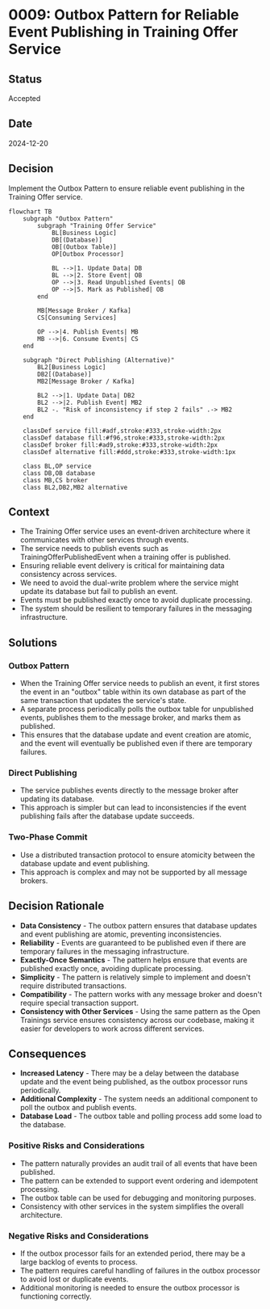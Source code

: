 # 0009: Outbox Pattern for Reliable Event Publishing in Training Offer Service

## Status

Accepted

## Date

2024-12-20

## Decision

Implement the Outbox Pattern to ensure reliable event publishing in the Training Offer service.

```mermaid
flowchart TB
    subgraph "Outbox Pattern"
        subgraph "Training Offer Service"
            BL[Business Logic]
            DB[(Database)]
            OB[(Outbox Table)]
            OP[Outbox Processor]
            
            BL -->|1. Update Data| DB
            BL -->|2. Store Event| OB
            OP -->|3. Read Unpublished Events| OB
            OP -->|5. Mark as Published| OB
        end
        
        MB[Message Broker / Kafka]
        CS[Consuming Services]
        
        OP -->|4. Publish Events| MB
        MB -->|6. Consume Events| CS
    end
    
    subgraph "Direct Publishing (Alternative)"
        BL2[Business Logic]
        DB2[(Database)]
        MB2[Message Broker / Kafka]
        
        BL2 -->|1. Update Data| DB2
        BL2 -->|2. Publish Event| MB2
        BL2 -. "Risk of inconsistency if step 2 fails" .-> MB2
    end
    
    classDef service fill:#adf,stroke:#333,stroke-width:2px
    classDef database fill:#f96,stroke:#333,stroke-width:2px
    classDef broker fill:#ad9,stroke:#333,stroke-width:2px
    classDef alternative fill:#ddd,stroke:#333,stroke-width:1px
    
    class BL,OP service
    class DB,OB database
    class MB,CS broker
    class BL2,DB2,MB2 alternative
```

## Context

* The Training Offer service uses an event-driven architecture where it communicates with other services through events.
* The service needs to publish events such as TrainingOfferPublishedEvent when a training offer is published.
* Ensuring reliable event delivery is critical for maintaining data consistency across services.
* We need to avoid the dual-write problem where the service might update its database but fail to publish an event.
* Events must be published exactly once to avoid duplicate processing.
* The system should be resilient to temporary failures in the messaging infrastructure.

## Solutions

### Outbox Pattern

* When the Training Offer service needs to publish an event, it first stores the event in an "outbox" table within its own database as part of the same transaction that updates the service's state.
* A separate process periodically polls the outbox table for unpublished events, publishes them to the message broker, and marks them as published.
* This ensures that the database update and event creation are atomic, and the event will eventually be published even if there are temporary failures.

### Direct Publishing

* The service publishes events directly to the message broker after updating its database.
* This approach is simpler but can lead to inconsistencies if the event publishing fails after the database update succeeds.

### Two-Phase Commit

* Use a distributed transaction protocol to ensure atomicity between the database update and event publishing.
* This approach is complex and may not be supported by all message brokers.

## Decision Rationale

* **Data Consistency** - The outbox pattern ensures that database updates and event publishing are atomic, preventing inconsistencies.
* **Reliability** - Events are guaranteed to be published even if there are temporary failures in the messaging infrastructure.
* **Exactly-Once Semantics** - The pattern helps ensure that events are published exactly once, avoiding duplicate processing.
* **Simplicity** - The pattern is relatively simple to implement and doesn't require distributed transactions.
* **Compatibility** - The pattern works with any message broker and doesn't require special transaction support.
* **Consistency with Other Services** - Using the same pattern as the Open Trainings service ensures consistency across our codebase, making it easier for developers to work across different services.

## Consequences

* **Increased Latency** - There may be a delay between the database update and the event being published, as the outbox processor runs periodically.
* **Additional Complexity** - The system needs an additional component to poll the outbox and publish events.
* **Database Load** - The outbox table and polling process add some load to the database.

### Positive Risks and Considerations

* The pattern naturally provides an audit trail of all events that have been published.
* The pattern can be extended to support event ordering and idempotent processing.
* The outbox table can be used for debugging and monitoring purposes.
* Consistency with other services in the system simplifies the overall architecture.

### Negative Risks and Considerations

* If the outbox processor fails for an extended period, there may be a large backlog of events to process.
* The pattern requires careful handling of failures in the outbox processor to avoid lost or duplicate events.
* Additional monitoring is needed to ensure the outbox processor is functioning correctly.